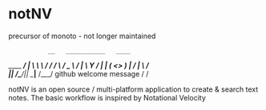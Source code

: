 # notNV
precursor of monoto - not longer maintained

               __   ___________   ____
  ____   _____/  |_ \      \   \ /   /
 /    \ /  _ \   __\/   |   \   Y   / 
|   |  (  <_> )  | /    |    \     /  
|___|  /\____/|__| \____|__  /\___/  github welcome message 
     \/                    \/         

notNV is an open source / multi-platform application to create & search text notes.
The basic workflow is inspired by Notational Velocity
